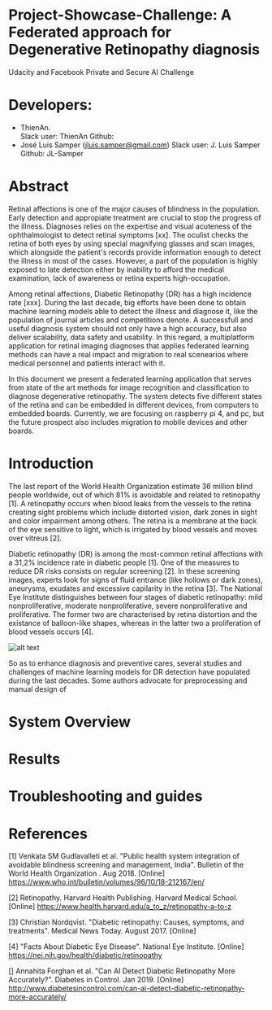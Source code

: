 # Project-Showcase-Challenge: A Federated approach for Degenerative Retinopathy diagnosis 
Udacity and Facebook Private and Secure AI Challenge

# Developers:
- ThienAn.  
      Slack user: ThienAn
      Github: 
- José Luis Samper (jluis.samper@gmail.com)
      Slack user: J. Luis Samper
      Github: JL-Samper

# Abstract
Retinal affections is one of the major causes of blindness in the population. Early detection and appropiate treatment are crucial to stop the progress of the illness. Diagnoses relies on the expertise and visual acuteness of the ophthalmologist to detect retinal symptoms [xx]. The oculist checks the retina of both eyes by using special magnifying glasses and scan images, which alongside the patient's records provide information enough to detect the illness in most of the cases. However, a part of the population is highly exposed to late detection either by inability to afford the medical examination, lack of awareness or retina experts high-occupation. 

Among retinal affections, Diabetic Retinopathy (DR) has a high incidence rate [xxx]. During the last decade, big efforts have been done to obtain machine learning models able to detect the illness and diagnose it, like the population of journal articles and competitions denote. A successfull and useful diagnosis system should not only have a high accuracy, but also deliver scalability, data safety and usability. In this regard, a multiplatform application for retinal imaging diagnoses that applies federated learning methods can have a real impact and migration to real scenearios where medical personnel and patients interact with it.  

In this document we present a federated learning application that serves from state of the art methods for image recognition and classification to diagnose degenerative retinopathy. The system detects five different states of the retina and can be embedded in different devices, from computers to embedded boards. Currently, we are focusing on raspberry pi 4, and pc, but the future prospect also includes migration to mobile devices and other boards.

# Introduction

The last report of the World Health Organization estimate 36 million blind people worldwide, out of which 81% is avoidable and related to retinopathy [1]. A retinopathy occurs when blood leaks from the vessels to the retina creating sight problems which include distorted vision, dark zones in sight and color impairment among others. The retina is a membrane at the back of the eye sensitive to light, which is irrigated by blood vessels and moves over vitreus [2].

Diabetic retinopathy (DR) is among the most-common retinal affections with a 31,2% incidence rate in diabetic people [1].  One of the measures to reduce DR risks consists on regular screening [2]. In these screening images, experts look for signs of fluid entrance (like hollows or dark zones), aneurysms, exudates and excessive capilarity in the retina [3]. The National Eye Institute distinguishes between four stages of diabetic retinopathy: mild nonproliferative, moderate nonproliferative, severe nonproliferative and proliferative. The former two are characterised by retina distortion and the existance of balloon-like shapes, whereas in the latter two a proliferation of blood vessels occurs [4]. 

![alt text](https://media.discordapp.net/attachments/602098962719309856/602109554930614273/nrdp201612-f4.png)

So as to enhance diagnosis and preventive cares, several studies and challenges of machine learning models for DR detection have populated during the last decades. Some authors advocate for preprocessing and manual design of  
# System Overview

# Results

# Troubleshooting and guides

# References
[1] Venkata SM Gudlavalleti  et al. "Public health system integration of avoidable blindness screening and management, India". Bulletin of the World Health Organization . Aug 2018. [Online] https://www.who.int/bulletin/volumes/96/10/18-212167/en/

[2] Retinopathy. Harvard Health Publishing. Harvard Medical School. [Online] https://www.health.harvard.edu/a_to_z/retinopathy-a-to-z

[3] Christian Nordqvist. "Diabetic retinopathy: Causes, symptoms, and treatments". Medical News Today. August 2017. [Online] 

[4] "Facts About Diabetic Eye Disease". National Eye Institute. [Online] https://nei.nih.gov/health/diabetic/retinopathy

[] Annahita Forghan et al. "Can AI Detect Diabetic Retinopathy More Accurately?". Diabetes in Control. Jan 2019. [Online] http://www.diabetesincontrol.com/can-ai-detect-diabetic-retinopathy-more-accurately/

